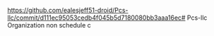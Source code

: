 https://github.com/ealesjeff51-droid/Pcs-llc/commit/d111ec95053cedb4f045b5d7180080bb3aaa16ec# Pcs-llc
Organization non schedule c
